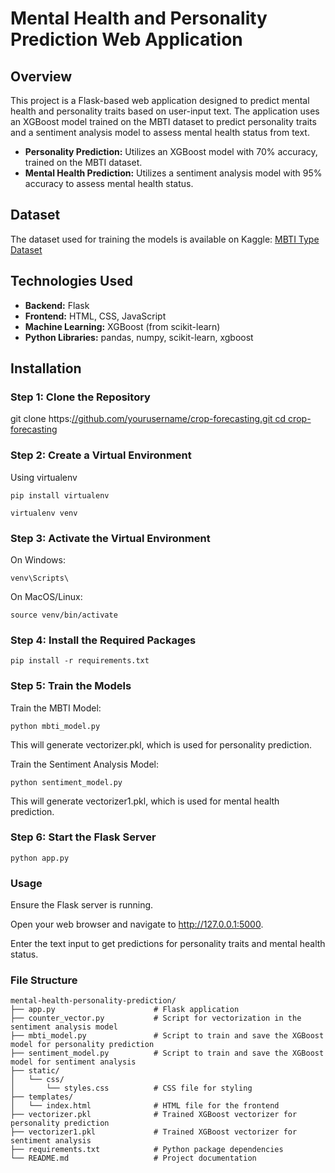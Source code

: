 # Mental Health and Personality Prediction Web Application

## Overview

This project is a Flask-based web application designed to predict mental health and personality traits based on user-input text. The application uses an XGBoost model trained on the MBTI dataset to predict personality traits and a sentiment analysis model to assess mental health status from text.

- **Personality Prediction:** Utilizes an XGBoost model with 70% accuracy, trained on the MBTI dataset.
- **Mental Health Prediction:** Utilizes a sentiment analysis model with 95% accuracy to assess mental health status.

## Dataset

The dataset used for training the models is available on Kaggle: [MBTI Type Dataset](https://www.kaggle.com/datasets/datasnaek/mbti-type)

## Technologies Used

- **Backend:** Flask
- **Frontend:** HTML, CSS, JavaScript
- **Machine Learning:** XGBoost (from scikit-learn)
- **Python Libraries:** pandas, numpy, scikit-learn, xgboost

## Installation

### Step 1: Clone the Repository

git clone https:[//github.com/yourusername/crop-forecasting.git
cd crop-forecasting](https://github.com/KimayaRaut/Crop-Forecasting-Using-Machine-Learning-Random-Forest-Classifier.git)

### Step 2: Create a Virtual Environment
Using virtualenv


```plaintext 
pip install virtualenv
```


```plaintext 
virtualenv venv
```

### Step 3: Activate the Virtual Environment
On Windows:


```plaintext 
venv\Scripts\
```


On MacOS/Linux:


```plaintext
source venv/bin/activate
```

### Step 4: Install the Required Packages
```plaintext 
pip install -r requirements.txt
```

### Step 5: Train the Models
Train the MBTI Model:
```plaintext 
python mbti_model.py
```
This will generate vectorizer.pkl, which is used for personality prediction.

Train the Sentiment Analysis Model:
```plaintext 
python sentiment_model.py
```
This will generate vectorizer1.pkl, which is used for mental health prediction.

### Step 6: Start the Flask Server
```plaintext 
python app.py
```
### Usage
Ensure the Flask server is running.

Open your web browser and navigate to http://127.0.0.1:5000.

Enter the text input to get predictions for personality traits and mental health status.

### File Structure
```plaintext
mental-health-personality-prediction/
├── app.py                      # Flask application
├── counter_vector.py           # Script for vectorization in the sentiment analysis model
├── mbti_model.py               # Script to train and save the XGBoost model for personality prediction
├── sentiment_model.py          # Script to train and save the XGBoost model for sentiment analysis
├── static/
│   └── css/
│       └── styles.css          # CSS file for styling
├── templates/
│   └── index.html              # HTML file for the frontend
├── vectorizer.pkl              # Trained XGBoost vectorizer for personality prediction
├── vectorizer1.pkl             # Trained XGBoost vectorizer for sentiment analysis
├── requirements.txt            # Python package dependencies
└── README.md                   # Project documentation
```
